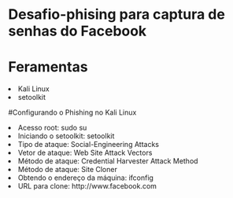 # Desafio-phising para captura de senhas do Facebook

# Feramentas
<li>Kali Linux</li>
<li>setoolkit

#Configurando o Phishing no Kali Linux
  
<li>Acesso root: sudo su</li>
<li>Iniciando o setoolkit: setoolkit</li>
<li>Tipo de ataque: Social-Engineering Attacks</li>
<li>Vetor de ataque: Web Site Attack Vectors</li>
<li>Método de ataque: Credential Harvester Attack Method</li> 
<li>Método de ataque: Site Cloner</li>
<li>Obtendo o endereço da máquina: ifconfig</li>
<li>URL para clone: http://www.facebook.com</li>
